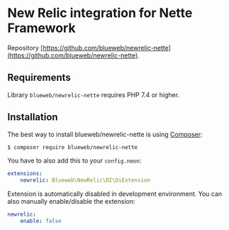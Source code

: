 New Relic integration for Nette Framework
=========================================

Repository [https://github.com/blueweb/newrelic-nette](https://github.com/blueweb/newrelic-nette).

## Requirements

Library `blueweb/newrelic-nette` requires PHP 7.4 or higher.

## Installation

The best way to install blueweb/newrelic-nette is using [Composer](http://getcomposer.org/):

```bash
$ composer require blueweb/newrelic-nette
```

You have to also add this to your `config.neon`:

```yaml
extensions:
	newrelic: Blueweb\NewRelic\DI\DiExtension
```

Extension is automatically disabled in development environment.
You can also manually enable/disable the extension:

```yaml
newrelic:
	enable: false
```
